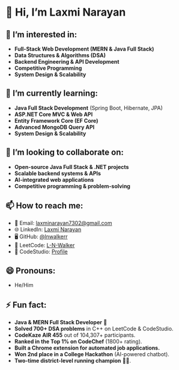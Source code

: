 # 👋 Hi, I’m Laxmi Narayan

## 👀 I’m interested in:
- **Full-Stack Web Development (MERN & Java Full Stack)**
- **Data Structures & Algorithms (DSA)**
- **Backend Engineering & API Development**
- **Competitive Programming**
- **System Design & Scalability**

## 🌱 I’m currently learning:
- **Java Full Stack Development** (Spring Boot, Hibernate, JPA)
- **ASP.NET Core MVC & Web API**
- **Entity Framework Core (EF Core)**
- **Advanced MongoDB Query API**
- **System Design & Scalability**

## 💞️ I’m looking to collaborate on:
- **Open-source Java Full Stack & .NET projects**
- **Scalable backend systems & APIs**
- **AI-integrated web applications**
- **Competitive programming & problem-solving**

## 📫 How to reach me:
- 📧 Email: [laxminarayan7302@gmail.com](mailto:laxminarayan7302@gmail.com)
- 🌐 LinkedIn: [Laxmi Narayan](https://www.linkedin.com/in/laxmi-narayan-bb3394292/)
- 🖥️ GitHub: [@lnwalkerr](https://github.com/lnwalker)
- 🔗 LeetCode: [L-N-Walker](https://leetcode.com/u/L-N-Walker/)
- 🔗 CodeStudio: [Profile](https://www.naukri.com/code360/profile/7e736518-dc68-4a07-9a77-f8e9103b6290)

## 😄 Pronouns:
- He/Him

## ⚡ Fun fact:
- **Java & MERN Full Stack Developer** 🚀  
- **Solved 700+ DSA problems** in C++ on LeetCode & CodeStudio.  
- **CodeKaze AIR 455** out of 104,307+ participants.  
- **Ranked in the Top 1% on CodeChef** (1800+ rating).  
- **Built a Chrome extension for automated job applications.**  
- **Won 2nd place in a College Hackathon** (AI-powered chatbot).  
- **Two-time district-level running champion** 🏃‍♂️.  
